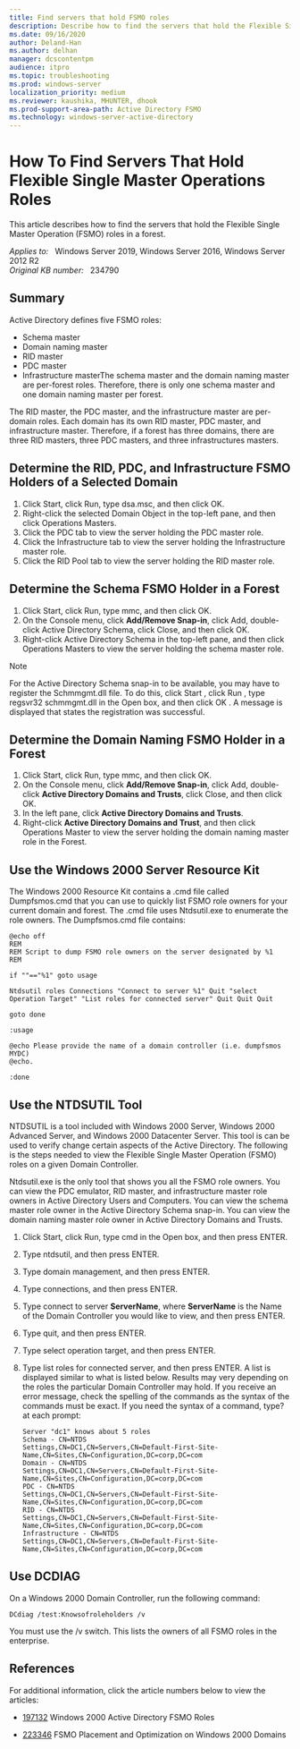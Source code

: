 ```yaml
---
title: Find servers that hold FSMO roles
description: Describe how to find the servers that hold the Flexible Single Master Operation (FSMO) roles in a forest.
ms.date: 09/16/2020
author: Deland-Han
ms.author: delhan
manager: dcscontentpm
audience: itpro
ms.topic: troubleshooting
ms.prod: windows-server
localization_priority: medium
ms.reviewer: kaushika, MHUNTER, dhook
ms.prod-support-area-path: Active Directory FSMO
ms.technology: windows-server-active-directory
---
```

# How To Find Servers That Hold Flexible Single Master Operations Roles

This article describes how to find the servers that hold the Flexible Single Master Operation (FSMO) roles in a forest.

_Applies to:_ &nbsp; Windows Server 2019, Windows Server 2016, Windows Server 2012 R2  
_Original KB number:_ &nbsp; 234790

## Summary

Active Directory defines five FSMO roles:

- Schema master
- Domain naming master
- RID master
- PDC master
- Infrastructure masterThe schema master and the domain naming master are per-forest roles. Therefore, there is only one schema master and one domain naming master per forest.

The RID master, the PDC master, and the infrastructure master are per-domain roles. Each domain has its own RID master, PDC master, and infrastructure master. Therefore, if a forest has three domains, there are three RID masters, three PDC masters, and three infrastructures masters.

## Determine the RID, PDC, and Infrastructure FSMO Holders of a Selected Domain

1. Click Start, click Run, type dsa.msc, and then click OK.
2. Right-click the selected Domain Object in the top-left pane, and then click Operations Masters.
3. Click the PDC tab to view the server holding the PDC master role.
4. Click the Infrastructure tab to view the server holding the Infrastructure master role.
5. Click the RID Pool tab to view the server holding the RID master role.

## Determine the Schema FSMO Holder in a Forest

1. Click Start, click Run, type mmc, and then click OK.
2. On the Console menu, click **Add/Remove Snap-in**, click Add, double-click Active Directory Schema, click Close, and then click OK.
3. Right-click Active Directory Schema in the top-left pane, and then click Operations Masters to view the server holding the schema master role.

> [!NOTE]
> For the Active Directory Schema snap-in to be available, you may have to register the Schmmgmt.dll file. To do this, click Start , click Run , type regsvr32 schmmgmt.dll in the Open box, and then click OK . A message is displayed that states the registration was successful.

## Determine the Domain Naming FSMO Holder in a Forest

1. Click Start, click Run, type mmc, and then click OK.
2. On the Console menu, click **Add/Remove Snap-in**, click Add, double-click **Active Directory Domains and Trusts**, click Close, and then click OK.
3. In the left pane, click **Active Directory Domains and Trusts**.
4. Right-click **Active Directory Domains and Trust**, and then click Operations Master to view the server holding the domain naming master role in the Forest.

## Use the Windows 2000 Server Resource Kit

The Windows 2000 Resource Kit contains a .cmd file called Dumpfsmos.cmd that you can use to quickly list FSMO role owners for your current domain and forest. The .cmd file uses Ntdsutil.exe to enumerate the role owners. The Dumpfsmos.cmd file contains:

```console
@echo off
REM
REM Script to dump FSMO role owners on the server designated by %1
REM

if ""=="%1" goto usage

Ntdsutil roles Connections "Connect to server %1" Quit "select Operation Target" "List roles for connected server" Quit Quit Quit 

goto done

:usage

@echo Please provide the name of a domain controller (i.e. dumpfsmos MYDC)
@echo.

:done
```

## Use the NTDSUTIL Tool

NTDSUTIL is a tool included with Windows 2000 Server, Windows 2000 Advanced Server, and Windows 2000 Datacenter Server. This tool is can be used to verify change certain aspects of the Active Directory. The following is the steps needed to view the Flexible Single Master Operation (FSMO) roles on a given Domain Controller.

Ntdsutil.exe is the only tool that shows you all the FSMO role owners. You can view the PDC emulator, RID master, and infrastructure master role owners in Active Directory Users and Computers. You can view the schema master role owner in the Active Directory Schema snap-in. You can view the domain naming master role owner in Active Directory Domains and Trusts.

1. Click Start, click Run, type cmd in the Open box, and then press ENTER.
2. Type ntdsutil, and then press ENTER.
3. Type domain management, and then press ENTER.
4. Type connections, and then press ENTER.
5. Type connect to server
 **ServerName**, where
 **ServerName** is the Name of the Domain Controller you would like to view, and then press ENTER.
6. Type quit, and then press ENTER.
7. Type select operation target, and then press ENTER.
8. Type list roles for connected server, and then press ENTER. A list is displayed similar to what is listed below. Results may very depending on the roles the particular Domain Controller may hold. If you receive an error message, check the spelling of the commands as the syntax of the commands must be exact. If you need the syntax of a command, type? at each prompt:

    ```console
    Server "dc1" knows about 5 roles
    Schema - CN=NTDS
    Settings,CN=DC1,CN=Servers,CN=Default-First-Site-Name,CN=Sites,CN=Configuration,DC=corp,DC=com
    Domain - CN=NTDS
    Settings,CN=DC1,CN=Servers,CN=Default-First-Site-Name,CN=Sites,CN=Configuration,DC=corp,DC=com
    PDC - CN=NTDS
    Settings,CN=DC1,CN=Servers,CN=Default-First-Site-Name,CN=Sites,CN=Configuration,DC=corp,DC=com
    RID - CN=NTDS
    Settings,CN=DC1,CN=Servers,CN=Default-First-Site-Name,CN=Sites,CN=Configuration,DC=corp,DC=com
    Infrastructure - CN=NTDS
    Settings,CN=DC1,CN=Servers,CN=Default-First-Site-Name,CN=Sites,CN=Configuration,DC=corp,DC=com
    ```

## Use DCDIAG

On a Windows 2000 Domain Controller, run the following command:

```console
DCdiag /test:Knowsofroleholders /v
```

You must use the /v switch. This lists the owners of all FSMO roles in the enterprise.

## References

For additional information, click the article numbers below to view the articles:

- [197132](https://support.microsoft.com/help/197132) Windows 2000 Active Directory FSMO Roles

- [223346](https://support.microsoft.com/help/223346) FSMO Placement and Optimization on Windows 2000 Domains
